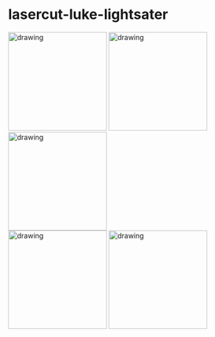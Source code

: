 # lasercut-luke-lightsater

<div>
  <span>
  <img src="https://lh3.googleusercontent.com/o5JJc61JiLgZcLMpGKH_HN7p9FJNB6dV0iqKNALLnac7a8JjHleLMjdD_IV5gUUqEeWk62VkudzCpFlyYkNtlONJGZWbF8jbVJRPVfMMt0rtGW-aAusSfYiAPTYiE0KuQU1DyvQt2w=s915-no" alt="drawing" width="200"/>
  </span>
  <span>
  <img src="https://lh3.googleusercontent.com/Ot-PGdkVqfMzaOKD8eXzMex0EkHQJ6ZXXE9e34uYBkaxr7FkvMJDudv4XM0xdlkIStbkzuOZlzLi2ems1-CgvSe19dy9SWNyXUAPXtDosDVVAbAbFnBVw9LbIJ5NVunuaIlp26_8pmQWBqveKYZVlGN7wsVO9BpijjFb__EvWJ6JNNO4JsEQL89FFzte4reuypJZUVuuUOvSXCO-1KI4jcMLhhVadd3Se1L88SNigs9G9VBTmsBrC55Rc1vrMWZSDOPkpOYn52HsN3KxEYv7zZJzjjvhIt6dLXuVd3DNTvjzt29dBcxb5GzqceFgkZcSaoaGKVYAFwELOu9FtSsv_gbMaOjzi78Tep3Qgr8RbXX1mnA7AJZPwQHGEV36LRPzchz0VZ1nr1oAvPUYz5VIOYzRmM0RZQjle_jyAhEwgUQhmqxGoyWF0YtVCM-X1HKBbh9U2j7zsQosvpHk6yy-vctQJsk0RK5lSnCrxBsSVV5Up-OEqR3VRxaIlnBgIqEy6Ib9O_8x_5775rHXPOQDha9fTIjKbp9q1TUKJBsfSP5Wl6EytfxqCKlhXcvBmTcap4uXiO_oB9vxFcXmj3hL2f2VLrNL8l3TMYBvNInkHT04AeOTlyWAJtN74lkylRILghtD8zvXGV3YZpPI93Kq5hPvOma7HIv1quytd7IBBvqQHsE87dM-81cMvyufIs6o3PH81Qwli5Y4bYUmBmyoP-wH=s915-no" alt="drawing" width="200"/>
  </span>
  <span>
  <img src="https://lh3.googleusercontent.com/cL3qiWPxysv2CJ8ZKaI73qeplpiRXeTRc5y03Ybm7bUYlNB3Dg9fh0Fvfp_ghySXSY44MWhxqvEd-fua766Rrw7Q05cw3p2_iN7xFJQUCVl41r17AUwenNM0damknM7WYpJetj3Qam-jEfTXugZhyYeLjSzOO3PlpoFmq18CmOpZWgZzDvhbym5oNX1waeISybUZ0Gz7Bt-pHvpUzYWjZYSiZJA1Lw0WUeUHQUMWYhM67QPYIRUTos_cVkaDuRr9dbt8pThxO2QK5UoVQsoXVch6KuaJLJoFtbD3XF15nc7M_pqi_nytOVugJcwTzpscQZzzdAAn9n67uApJAJFCqlsE9YTEq_ly87PpTFoE1t7KurXaCcQzExSyzqv80z5__y_Be4USZZthjQsrQYMo0JFyucBTOEHApMEBVTKFdD8LrP6obHMYpzn3k39AlN4IygowNNs0_Gf68R4jHHvnK5lhB_caWpNbCbM2Rho6ZBKmUYmKPbdVYtrJ4tV3rNwtzSd7StEBPnPrHCtZnPrkhYE0RSrGLZAxVOi-DhhLtzAhC8zbIKRx3KKG7qweUYWQMp7OplGdBMwFkxFuO6-dPmkTnki2Mn6q2IigeMz3IoO6Q0wSRlpfYbtQck678z7NVwh-HA5zp26WWapo4tPFLGhHD2LdAfop9oq_MguWpGJAi1CBat3jaziXxO0ScOJjDRHtzspVs2BKrDNuHF6oxzEp=s915-no" alt="drawing" width="200"/>
  </span>
</div>
  <span>
      <img src="https://lh3.googleusercontent.com/ScDZsH87kJrDzyCIXV-WY3mm1sG8_ZdHX2E1VKkEAbD8Puyoe672P5Qvo6YcAraP4AnnO6wOh9Gf20maHTJTHXG7kwACEhKkJszjky9jNHylvesM2GHBINuUhf7XDYOrD1LST76aZ28J7eI9V-W6S04GdUOFUZIIW-KY9BPHKoTGjmJrlYp-M-HUI9Cg6B7QdtVNjcTulN4RKOkrXCMcz6EWuBo-3Ns1WblXGwGALxIclJ76LhT3EgS95j2gGKHG98hj7Egn_SsGQ1w-DUKDbNXy-pBsFfruTgooW1RqHgTN7xx45FPV5_xSaOnlqwIMdc9K8aOuJvsOkD0I0dQo_lCQLuJR2grKxhnNx6tqMTmY2-3IzGCfC8fptujs1ztPWnH-zxcba4Fxgm4dnhCom9lhTcpz-rtakEIqBDvR0X_Jj_7_VRg72bp9hxmbp_6HEhS73yamcZId3hlH-eLFsYIHbD03geMckboD144XHAE3NWwq9nSO8ppfkYiOeedIn8jg1dfhZnI6KSdNROHb_cnJOBGiDqt_qHMR4tUXfvJaw7MHkvWaqgI7LwTUTk3X9yO4pBJFNW-RntR8e76U3KKctLwA8fIu7ODSqpRNYxH0XUSSU0HMp4B_XJXGQDsSfwi9pRUzNehP6goeb1NDcW0nKiGTiJKcDIWDTdcaGHveXzzxgyrw71nStPixlMoi6TJrQlo2SaCTBszxRZirJcYd=w686-h914-no" alt="drawing" width="200"/>
  </span>
  <span>
      <img src="https://lh3.googleusercontent.com/BZaRJ6jyqZwHHGtiG8-EM99mIUOHKRPVmrsK7o9R9wi5ZTtSEBWYA9G_YYzYdzu_rY6HFccg23togjQbIPchizGrW-y-Yz23Y32_3xaDFlGwV1qBiK0EOPFojzEXvqHLOho-hnDK-KYhXFeRZMpSi8YWtsGrD84brYJksSJ8VTJ7eoUmJxHlkaX9LnMutFe0oz3TSAGyMriMPta3BOhH-b26RT0RwfBic28s02kF9P4eO12TOezZACCNx8CspiH2gOVQ7r_SMTeMaVPyspyCRT0b0k1LNTZ099fP4QcfhGYRAurwawoj93L4bwXP2jAmxFg5fKEr2sY_0O8CBFaUK0VJdem-TEU2SGPXeJ4dB_z56ITVxLBuYCF1-XqUHHPOpZ6P-BIypneGOvaKhjt7sw5SuGO-mUtaw9xKPXoS188GmPHqZFWeKj9ZLNg6PEi6SaDHLVB6HK6h872BNaEEq3NSz-fI6vC0y02JwYo3IfQL5poaGefw9nk2yLtIW9GQsbijyuvfDQqDIjA7dSAkK7pTKNS0nWEWIzmVS16_zcWcc5yQALjUPjUnjbFACoI3r8EwCr-3XVJGUUFuvV2JzmWIeAYZiA_lWLy4qIwJ9iVaUU_S1rDyXbE1Gta-OWI2J35rq9Q8vzM8K_5QyIYalzxPAy2DbB1qNIkVW1S6N9zqP5dh0F_Xe8fGx94js5LkYWh_QddfJZrpIthCZWNlJJTD=w686-h914-no" alt="drawing" width="200"/>
  </span>
</div>
